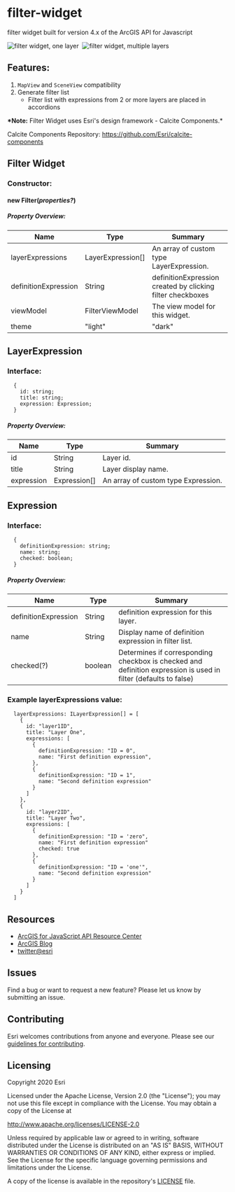 # filter-widget

filter widget built for version 4.x of the ArcGIS API for Javascript

![filter widget, one layer](images/filter.png)
​
![filter widget, multiple layers](images/filter-multiple.png)​

## Features:

1.  `MapView` and `SceneView` compatibility
2.  Generate filter list
    - Filter list with expressions from 2 or more layers are placed in accordions

**\*Note:** Filter Widget uses Esri's design framework - Calcite Components.\*

Calcite Components Repository: https://github.com/Esri/calcite-components

## Filter Widget

### Constructor:

#### new **Filter(_properties?_)**

##### Property Overview:

| Name                 | Type              | Summary                                                    |
| -------------------- | ----------------- | ---------------------------------------------------------- |
| layerExpressions     | LayerExpression[] | An array of custom type LayerExpression.                   |
| definitionExpression | String            | definitionExpression created by clicking filter checkboxes |
| viewModel            | FilterViewModel   | The view model for this widget.                            |
| theme                | "light" | "dark"  | The theme for this widget (defaults to "light")            |

## LayerExpression

### **Interface:**

```
  {
    id: string;
    title: string;
    expression: Expression;
  }
```

##### Property Overview:

| Name       | Type         | Summary                             |
| ---------- | ------------ | ----------------------------------- |
| id         | String       | Layer id.                           |
| title      | String       | Layer display name.                 |
| expression | Expression[] | An array of custom type Expression. |

## Expression

### **Interface:**

```
  {
    definitionExpression: string;
    name: string;
    checked: boolean;
  }
```

##### Property Overview:

| Name                 | Type    | Summary                                                                                                         |
| -------------------- | ------- | --------------------------------------------------------------------------------------------------------------- |
| definitionExpression | String  | definition expression for this layer.                                                                           |
| name                 | String  | Display name of definition expression in filter list.                                                           |
| checked(?)           | boolean | Determines if corresponding checkbox is checked and definition expression is used in filter (defaults to false) |

### Example layerExpressions value:

```
  layerExpressions: ILayerExpression[] = [
    {
      id: "layer1ID",
      title: "Layer One",
      expressions: [
        {
          definitionExpression: "ID = 0",
          name: "First definition expression",
        },
        {
          definitionExpression: "ID = 1",
          name: "Second definition expression"
        }
      ]
    },
    {
      id: "layer2ID",
      title: "Layer Two",
      expressions: [
        {
          definitionExpression: "ID = 'zero",
          name: "First definition expression"
          checked: true
        },
        {
          definitionExpression: "ID = 'one'",
          name: "Second definition expression"
        }
      ]
    }
  ]
```

## Resources

- [ArcGIS for JavaScript API Resource Center](http://help.arcgis.com/en/webapi/javascript/arcgis/index.html)
- [ArcGIS Blog](http://blogs.esri.com/esri/arcgis/)
- [twitter@esri](http://twitter.com/esri)

## Issues

Find a bug or want to request a new feature? Please let us know by submitting an issue.

## Contributing

Esri welcomes contributions from anyone and everyone. Please see our [guidelines for contributing](https://github.com/esri/contributing).

## Licensing

Copyright 2020 Esri

Licensed under the Apache License, Version 2.0 (the "License");
you may not use this file except in compliance with the License.
You may obtain a copy of the License at

http://www.apache.org/licenses/LICENSE-2.0

Unless required by applicable law or agreed to in writing, software
distributed under the License is distributed on an "AS IS" BASIS,
WITHOUT WARRANTIES OR CONDITIONS OF ANY KIND, either express or implied.
See the License for the specific language governing permissions and
limitations under the License.

A copy of the license is available in the repository's [LICENSE](LICENSE) file.
